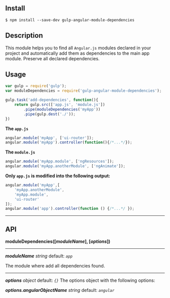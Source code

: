 ## Install
```
$ npm install --save-dev gulp-angular-module-dependencies
```

## Description

This module helps you to find all `Angular.js` modules declared in your project and automatically add them as dependencies to the main app module.
Preserve all declared dependencies.

## Usage
```javascript
var gulp = require('gulp');
var moduleDependencies = require('gulp-angular-module-dependencies');

gulp.task('add-dependencies', function(){
    return gulp.src(['app.js', 'module.js'])
        .pipe(moduleDependencies('myApp'))
        .pipe(gulp.dest('./'));
})
```

__The `app.js`__
```javascript
angular.module('myApp', ['ui-router']);
angular.module('myApp').controller(function(){/*...*/});
```

__The `module.js`__
```javascript
angular.module('myApp.module', ['ngResources']);
angular.module('myApp.anotherModule', ['ngAnimate']);
```

__Only `app.js` is modified into the following output:__
```javascript
angular.module('myApp',[
	'myApp.anotherModule',
	'myApp.module',
	'ui-router'
]);
angular.module('app').controller(function () {/*...*/ });
```

___

## API

__moduleDependencies([*moduleName*], [*options*])__

______

*__moduleName__ string*  default: _`app`_

The module where add all dependencies found.
___

*__options__ object*  default: _`{}`_
The options object with the following options:

*__options.angularObjectName__ string*  default: _`angular`_